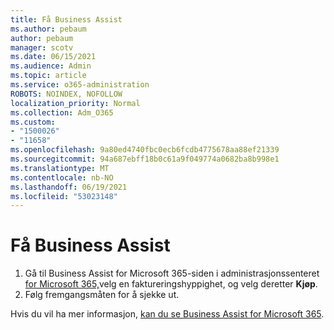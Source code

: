 ```yaml
---
title: Få Business Assist
ms.author: pebaum
author: pebaum
manager: scotv
ms.date: 06/15/2021
ms.audience: Admin
ms.topic: article
ms.service: o365-administration
ROBOTS: NOINDEX, NOFOLLOW
localization_priority: Normal
ms.collection: Adm_O365
ms.custom:
- "1500026"
- "11658"
ms.openlocfilehash: 9a80ed4740fbc0ecb6fcdb4775678aa88ef21339
ms.sourcegitcommit: 94a687ebff18b0c61a9f049774a0682ba8b998e1
ms.translationtype: MT
ms.contentlocale: nb-NO
ms.lasthandoff: 06/19/2021
ms.locfileid: "53023148"
---
```

# <a name="get-business-assist"></a>Få Business Assist

1. Gå til Business Assist for Microsoft 365-siden i administrasjonssenteret [for Microsoft 365,](https://go.microsoft.com/fwlink/p/?linkid=2158423)velg en faktureringshyppighet, og velg deretter **Kjøp**.
2. Følg fremgangsmåten for å sjekke ut.

Hvis du vil ha mer informasjon, [kan du se Business Assist for Microsoft 365](/microsoft-365/admin/misc/business-assist).